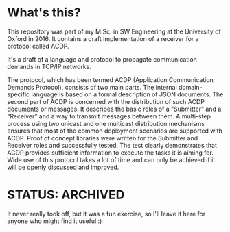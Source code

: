 # What's this?
This repository was part of my M.Sc. in SW Engineering at the University of Oxford in 2016. It contains a draft implementation of a receiver for a protocol called ACDP.

It's a draft of a language and protocol to propagate communication demands in TCP/IP networks.

The protocol, which has been termed ACDP (Application Communication Demands Protocol), consists of two main parts. The internal domain-specific language is based on a formal description of JSON documents. The second part of ACDP is concerned with the distribution of such ACDP documents or messages. It describes the basic roles of a “Submitter” and a “Receiver” and a way to transmit messages between them. A multi-step process using two unicast and one multicast distribution mechanisms ensures that most of the common deployment scenarios are supported with ACDP. Proof of concept libraries were written for the Submitter and Receiver roles and successfully tested. The test clearly demonstrates that ACDP provides sufficient information to execute the tasks it is aiming for. Wide use of this protocol takes a lot of time and can only be achieved if it will be openly discussed and improved.

# STATUS: ARCHIVED
It never really took off, but it was a fun exercise, so I'll leave it here for anyone who might find it useful :)
